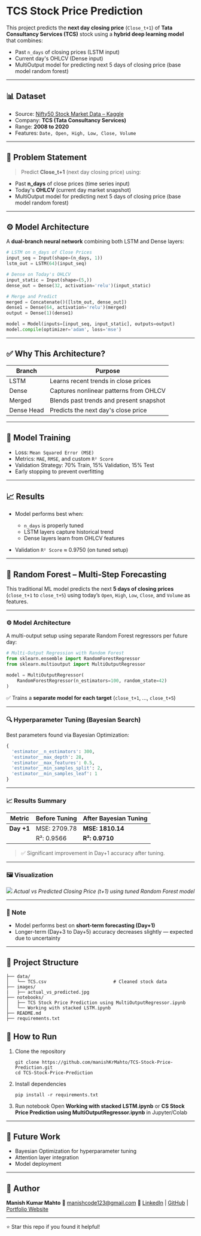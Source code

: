 # TCS Stock Price Prediction 

This project predicts the **next day closing price** (`Close_t+1`) of **Tata Consultancy Services (TCS)** stock using a **hybrid deep learning model** that combines:

- Past `n_days` of closing prices (LSTM input)
- Current day's OHLCV (Dense input)
- MultiOutput model for predicting next 5 days of closing price (base model random forest) 

---

## 📊 Dataset

- Source: [Nifty50 Stock Market Data – Kaggle](https://www.kaggle.com/datasets/rohanrao/nifty50-stock-market-data)
- Company: **TCS (Tata Consultancy Services)**
- Range: **2008 to 2020**
- Features: `Date, Open, High, Low, Close, Volume`

---

## 🧠 Problem Statement

> Predict **Close_t+1** (next day closing price) using:
- Past **n_days** of close prices (time series input)
- Today's **OHLCV** (current day market snapshot)
- MultiOutput model for predicting next 5 days of closing price (base model random forest) 

---

## ⚙️ Model Architecture

A **dual-branch neural network** combining both LSTM and Dense layers:

```python
# LSTM on n_days of Close Prices
input_seq = Input(shape=(n_days, 1))
lstm_out = LSTM(64)(input_seq)

# Dense on Today's OHLCV
input_static = Input(shape=(5,))
dense_out = Dense(32, activation='relu')(input_static)

# Merge and Predict
merged = Concatenate()([lstm_out, dense_out])
dense1 = Dense(64, activation='relu')(merged)
output = Dense(1)(dense1)

model = Model(inputs=[input_seq, input_static], outputs=output)
model.compile(optimizer='adam', loss='mse')
````

---

## ✅ Why This Architecture?

| Branch        | Purpose                                 |
| ------------- | --------------------------------------- |
| LSTM       | Learns recent trends in close prices    |
| Dense      | Captures nonlinear patterns from OHLCV  |
| Merged     | Blends past trends and present snapshot |
| Dense Head | Predicts the next day's close price     |

---

## 🧪 Model Training

* Loss: `Mean Squared Error (MSE)`
* Metrics: `MAE`, `RMSE`, and custom `R² Score`
* Validation Strategy: 70% Train, 15% Validation, 15% Test
* Early stopping to prevent overfitting

---

## 📈 Results

* Model performs best when:

  * `n_days` is properly tuned
  * LSTM layers capture historical trend
  * Dense layers learn from OHLCV features
* Validation `R² Score` ≈ 0.9750 (on tuned setup)

---

## 🌲 Random Forest – Multi-Step Forecasting

This traditional ML model predicts the next **5 days of closing prices** (`close_t+1` to `close_t+5`) using today’s `Open`, `High`, `Low`, `Close`, and `Volume` as features.

---

### ⚙️ Model Architecture

A multi-output setup using separate Random Forest regressors per future day:

````python
# Multi-Output Regression with Random Forest
from sklearn.ensemble import RandomForestRegressor
from sklearn.multioutput import MultiOutputRegressor

model = MultiOutputRegressor(
    RandomForestRegressor(n_estimators=100, random_state=42)
)
````

✅ Trains a **separate model for each target** (`close_t+1`, ..., `close_t+5`)

---

### 🔍 Hyperparameter Tuning (Bayesian Search)

Best parameters found via Bayesian Optimization:

````python
{
  'estimator__n_estimators': 300,
  'estimator__max_depth': 28,
  'estimator__max_features': 0.5,
  'estimator__min_samples_split': 2,
  'estimator__min_samples_leaf': 1
}
````

---

### 📈 Results Summary

| Metric     | Before Tuning | After Bayesian Tuning |
| ---------- | ------------- | --------------------- |
| **Day +1** | MSE: 2709.78  | **MSE: 1810.14**      |
|            | R²: 0.9566    | **R²: 0.9710**        |

> ✅ Significant improvement in Day+1 accuracy after tuning.

---

### 🖼️ Visualization

![](images/actual_vs_predicted.jpg)
*Actual vs Predicted Closing Price (t+1) using tuned Random Forest model*

---

### 📌 Note

* Model performs best on **short-term forecasting (Day+1)**
* Longer-term (Day+3 to Day+5) accuracy decreases slightly — expected due to uncertainty

---




## 📂 Project Structure

````
├── data/
│   └── TCS.csv                         # Cleaned stock data
├── images/
|   ├── actual_vs_predicted.jpg
├── notebooks/
│   ├── TCS Stock Price Prediction using MultiOutputRegressor.ipynb
│   └── Working with stacked LSTM.ipynb
├── README.md
├── requirements.txt
````

## 🚀 How to Run

1. Clone the repository
    ````
    git clone https://github.com/manishKrMahto/TCS-Stock-Price-Prediction.git
    cd TCS-Stock-Price-Prediction
    ````
2. Install dependencies
    ````
   pip install -r requirements.txt
    ````
3. Run notebook
   Open **Working with stacked LSTM.ipynb** or **CS Stock Price Prediction using MultiOutputRegressor.ipynb** in Jupyter/Colab

---

## 📌 Future Work

* Bayesian Optimization for hyperparameter tuning
* Attention layer integration
* Model deployment 

---

## 👤 Author

**Manish Kumar Mahto**
📧 [manishcode123@gmail.com](mailto:manishcode123@gmail.com)
🔗 [LinkedIn](https://www.linkedin.com/in/manish-kumar-mahto) | [GitHub](https://github.com/manishKrMahto) | [Portfolio Website](https://manishkrmahto.github.io/Manish-Kumar-Mahto/)

---

⭐ Star this repo if you found it helpful!